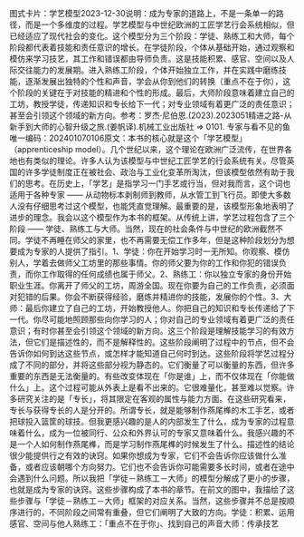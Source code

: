 

图式卡片：学艺模型2023-12-30说明：成为专家的道路上，不是一条单一的路径，而是一个多维度的过程。学艺模型与中世纪欧洲的工匠学艺行会系统相似，但已经适应了现代社会的变化。这个模型分为三个阶段：学徒、熟练工和大师，每个阶段都代表着技能和责任意识的增长。在学徒阶段，个体从基础开始，通过观察和模仿来学习技艺，其工作和错误都由导师负责。这是技能积累、感官、空间以及人际交往能力的发展期。进入熟练工阶段，个体开始独立工作，并在实践中磨练技能，逐渐发展出独特的个性和声音，学会从你到他们的转换（重点不在于你），这个阶段的关键在于对技能的精进和个性的形成。最后，大师阶段意味着建立自己的工坊，教授学徒，传递知识和专长给下一代；对专业领域有着更广泛的责任意识；甚至会引领这个领域的新方向。参考：罗杰·尼伯恩.(2023).2023051精进之路-从新手到大师的心智升级之旅.(姜帆译).机械工业出版社 => 0101. 专家与看不见的鱼唯一编码：202401070106原文：本书的核心就是这个「学艺模型」（apprenticeship model）。几个世纪以来，这个理论在欧洲广泛流传，在世界各地也有类似的理论。许多人认为该模型与中世纪工匠学艺的行会系统有关。尽管英国的许多学徒制度正在被社会、政治与工业化变革所淘汰，但该模型依然有助于我们的思考。在历史上，「学艺」是指学习一门手艺或行当，但对我而言，这个词也适用于各种专家 —— 从动物标本剥制师到教师，从水管工到飞行员。即使大多数人没有仔细思考过这个模型，也能凭直觉理解。最重要的是，该模型形象地表明了进步的理念。我会以这个模型作为本书的框架。从传统上讲，学艺过程包含了三个阶段 —— 学徒、熟练工与大师。当然，现在的社会条件与中世纪的欧洲截然不同。学徒不再睡在师父的家里，也不再需要无偿工作多年，但是这种阶段划分为想要成为专家的人提供了指引。1、学徒：你在开始学习时一无所知。你观察、模仿别人，学着去做师父工坊里的那些事情。你的师父要为你的工作和你犯的错误负责，而你工作取得的任何成绩也属于师父。2、熟练工：你以独立专家的身份开始职业生涯。你离开了师父的工坊，周游全国。现在你要为自己的工作负责，必须面对犯错的后果。你会不断获得经验，磨炼并精进你的技能，发展你的个性。3、大师：最后你建立了自己的工坊，开始教授他人。你把自己的知识和专长传递给了下一代。你尽可能地照顾那些向你学习的人；你对自己的专业领域有着更广泛的责任意识；有时你甚至会引领这个领域的新方向。这三个阶段是理解技能学习的有效方法，但它们是描述性的，而不是解释性的。这些阶段阐明了过程中的节点，但不会告诉你如何到达这些节点，或怎样才能知道自己何时到达。这些阶段将学艺过程分成了不同的部分，并将这些部分视为静态的。它们衡量了可以衡量的东西，但许多重要的东西是无法衡量的。有些改变体现在「你是谁」上，而不仅体现在「你能做什么」上。这个过程可能从外表上是看不出来的。它很难量化，甚至难以觉察。许多研究关注的是「专长」，将其限定在客观的属性与能力方面。在这些研究看来，专长与获得专长的人是分开的。所谓专长，就是能够制作燕尾榫的木工手艺，或者把球投入篮筐的球技。但我更感兴趣的是人的内部发生了什么，成为专家的过程意味着什么，成为一位被同行、公众和外界认可的专家又意味着什么。我感兴趣的不是一个人如何制作燕尾榫，而是学习制作燕尾榫的时候发生了什么。描述性的结论很少能提供行之有效的诀窍。如果你想成为专家，它们不会告诉你应该做什么准备，或者应该朝哪个方向努力。它们也不会告诉你可能需要多长时间，或者在途中会遇到什么问题。所以我把「学徒－熟练工－大师」的模型分解成了更小的步骤，也就是成为专家的诀窍。这些步骤构成了本书的章节。在前文的图中，我描绘了这些步骤与「学徒－熟练工－大师」框架的对应关系。当然，这些步骤并不总是按顺序进行的，不同阶段之间常有重叠，但它们阐明了大致的方向。学徒：积累、运用感官、空间与他人熟练工：「重点不在于你」、找到自己的声音大师：传承技艺